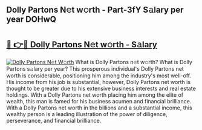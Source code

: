 ## Dolly Partons N𝚎t w𝚘rth - Part-3fY S𝚊lary per year DOHwQ

# <h2><a href="http://gc4g0i3.nevu.top/?p=Dolly+Partons">🔗 👉🔴 Dolly Partons N𝚎t w𝚘rth - S𝚊lary</a></h2>

[![Dolly Partons N𝚎t W𝚘rth](https://i.imgur.com/Oavwk0R.jpeg)](http://gc4g0i3.nevu.top/?p=Dolly+Partons)
What is Dolly Partons n𝚎t w𝚘rth? What is Dolly Partons s𝚊lary per year?
This prosperous individual's Dolly Partons net worth is considerable, positioning him among the industry's most well-off. His income from his job is substantial, however, Dolly Partons net worth is thought to be greater due to his extensive business interests and real estate holdings. With a Dolly Partons net worth placing him among the elite of wealth, this man is famed for his business acumen and financial brilliance. With a Dolly Partons net worth in the billions and a substantial income, this wealthy person is a leading illustration of the power of diligence, perseverance, and financial brilliance.
